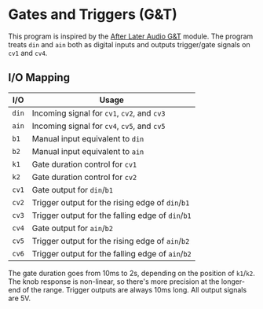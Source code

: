 # Gates and Triggers (G&T)

This program is inspired by the [After Later Audio G&T](https://afterlateraudio.com/products/gt-gates-and-triggers)
module.  The program treats `din` and `ain` both as digital inputs and outputs trigger/gate signals on `cv1` and `cv4`.

## I/O Mapping

| I/O           | Usage
|---------------|-------------------------------------------------------------------|
| `din`         | Incoming signal for `cv1`, `cv2`, and `cv3`                       |
| `ain`         | Incoming signal for `cv4`, `cv5`, and `cv5`                       |
| `b1`          | Manual input equivalent to `din`                                  |
| `b2`          | Manual input equivalent to `ain`                                  |
| `k1`          | Gate duration control for `cv1`                                   |
| `k2`          | Gate duration control for `cv2`                                   |
| `cv1`         | Gate output for `din`/`b1`                                        |
| `cv2`         | Trigger output for the rising edge of `din`/`b1`                  |
| `cv3`         | Trigger output for the falling edge of `din`/`b1`                 |
| `cv4`         | Gate output for `ain`/`b2`                                        |
| `cv5`         | Trigger output for the rising edge of `ain`/`b2`                  |
| `cv6`         | Trigger output for the falling edge of `ain`/`b2`                 |

The gate duration goes from 10ms to 2s, depending on the position of `k1`/`k2`.  The knob response is non-linear, so
there's more precision at the longer-end of the range.  Trigger outputs are always 10ms long.  All output signals are
5V.
